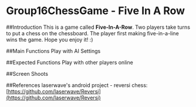 # Group16ChessGame - Five In A Row

##Introduction
This is a game called **Five-In-A-Row**.
Two players take turns to put a chess on the chessboard.
The player first making five-in-a-line wins the game.
Hope you enjoy it! :)

##Main Functions
Play with AI
Settings

##Expected Functions
Play with other players online

##Screen Shoots

##References
laserwave's android project - reversi chess: [https://github.com/laserwave/Reversi](https://github.com/laserwave/Reversi)
